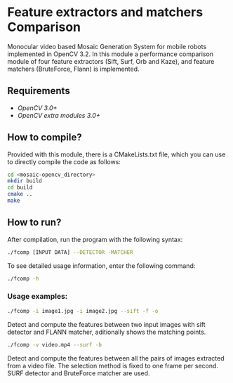 # Feature extractors and matchers Comparison
Monocular video based Mosaic Generation System for mobile robots implemented in OpenCV 3.2. In this module a performance comparison module of four feature extractors (Sift, Surf, Orb and Kaze), and feature matchers (BruteForce, Flann) is implemented.

## Requirements
- *OpenCV 3.0+*
- *OpenCV extra modules 3.0+*

## How to compile?
Provided with this module, there is a CMakeLists.txt file, which you can use to directly compile the code as follows:
```bash
cd <mosaic-opencv_directory>
mkdir build
cd build
cmake ..
make
```
## How to run?
After compilation, run the program with the following syntax:
```bash
./fcomp [INPUT DATA] --DETECTOR -MATCHER
```
To see detailed usage information, enter the following command:
```bash
./fcomp -h
```
### Usage examples:
```bash
./fcomp -i image1.jpg -i image2.jpg --sift -f -o
```
Detect and compute the features between two input images with sift detector and FLANN matcher, aditionally shows the matching points.

```bash
./fcomp -v video.mp4 --surf -b
```
Detect and compute the features between all the pairs of images extracted from a video file. The selection method is fixed to one frame per second. SURF detector and BruteForce matcher are used.
